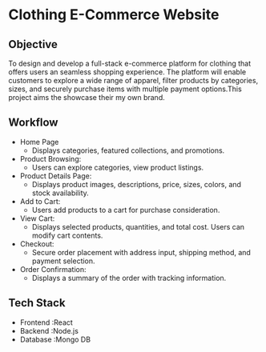 # **Clothing E-Commerce Website**

## Objective

To design and develop a full-stack e-commerce platform for clothing that offers users an seamless shopping experience. The platform will enable customers to explore a wide range of apparel, filter products by categories, sizes, and securely purchase items with multiple payment options.This project aims the showcase their my own brand.

## Workflow

- Home Page
  - Displays categories, featured collections, and
    promotions.
- Product Browsing:
  - Users can explore categories, view product listings.
- Product Details Page:
  - Displays product images, descriptions, price, sizes, colors, and stock availability.
- Add to Cart:
  - Users add products to a cart for purchase consideration.
- View Cart:
  - Displays selected products, quantities, and total cost. Users can modify cart contents.
- Checkout:
  - Secure order placement with address input, shipping method, and payment selection.
- Order Confirmation:
  - Displays a summary of the order with tracking information.
  

## **Tech Stack**

- Frontend :React
- Backend  :Node.js
- Database :Mongo DB